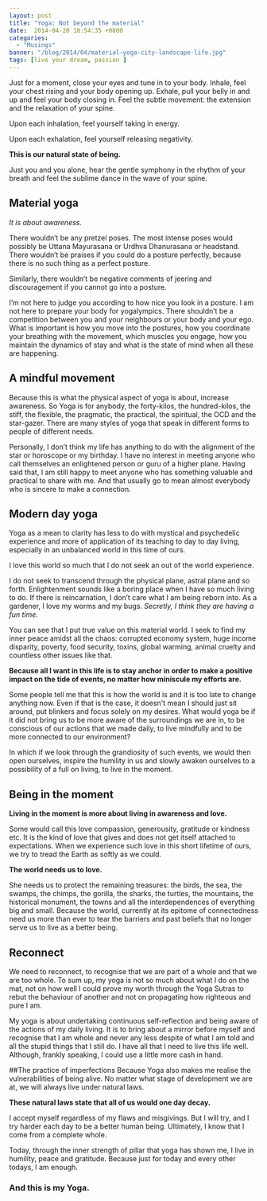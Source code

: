 ```yaml
---
layout: post
title: "Yoga: Not beyond the material"
date:  2014-04-20 18:54:35 +0800
categories:
  - "Musings"
banner: "/blog/2014/04/material-yoga-city-landscape-life.jpg"
tags: [live your dream, passion ]
---
```

Just for a moment, close your eyes and tune in to your body. Inhale, feel your chest rising and your body opening up. Exhale, pull your belly in and up and feel your body closing in. Feel the subtle movement: the extension and the relaxation of your spine.

Upon each inhalation, feel yourself taking in energy.

Upon each exhalation, feel yourself releasing negativity.

**This is our natural state of being.**

Just you and you alone, hear the gentle symphony in the rhythm of your breath and feel the sublime dance in the wave of your spine.

## Material yoga

_It is about awareness._

There wouldn’t be any pretzel poses. The most intense poses would possibly be Uttana Mayurasana or Urdhva Dhanurasana or headstand. There wouldn’t be praises if you could do a posture perfectly, because there is no such thing as a perfect posture.

Similarly, there wouldn’t be negative comments of jeering and discouragement if you cannot go into a posture.

I’m not here to judge you according to how nice you look in a posture. I am not here to prepare your body for yogalympics. There shouldn’t be a competition between you and your neighbours or your body and your ego. What is important is how you move into the postures, how you coordinate your breathing with the movement, which muscles you engage, how you maintain the dynamics of stay and what is the state of mind when all these are happening.

## A mindful movement
Because this is what the physical aspect of yoga is about, increase awareness. So Yoga is for anybody, the forty-kilos, the hundred-kilos, the stiff, the flexible, the pragmatic, the practical, the spiritual, the OCD and the star-gazer. There are many styles of yoga that speak in different forms to people of different needs.

Personally, I don’t think my life has anything to do with the alignment of the star or horoscope or my birthday. I have no interest in meeting anyone who call themselves an enlightened person or guru of a higher plane. Having said that, I am still happy to meet anyone who has something valuable and practical to share with me. And that usually go to mean almost everybody who is sincere to make a connection.

## Modern day yoga
Yoga as a mean to clarity has less to do with mystical and psychedelic experience and more of application of its teaching to day to day living, especially in an unbalanced world in this time of ours.

I love this world so much that I do not seek an out of the world experience.

I do not seek to transcend through the physical plane, astral plane and so forth. Enlightenment sounds like a boring place when I have so much living to do. If there is reincarnation, I don’t care what I am being reborn into. As a gardener, I love my worms and my bugs. _Secretly, I think they are having a fun time._

You can see that I put true value on this material world. I seek to find my inner peace amidst all the chaos: corrupted economy system, huge income disparity, poverty, food security, toxins, global warming, animal cruelty and countless other issues like that.

**Because all I want in this life is to stay anchor in order to make a positive impact on the tide of events, no matter how miniscule my efforts are.**

Some people tell me that this is how the world is and it is too late to change anything now. Even if that is the case, it doesn't mean I should just sit around, put blinkers and focus solely on my desires. What would yoga be if it did not bring us to be more aware of the surroundings we are in, to be conscious of our actions that we made daily, to live mindfully and to be more connected to our environment?

In which if we look through the grandiosity of such events, we would then open ourselves, inspire the humility in us and slowly awaken ourselves to a possibility of a full on living, to live in the moment.

## Being in the moment
**Living in the moment is more about living in awareness and love.**

Some would call this love compassion, generousity, gratitude or kindness etc. It is the kind of love that gives and does not get itself attached to expectations. When we experience such love in this short lifetime of ours, we try to tread the Earth as softly as we could.

**The world needs us to love.**

She needs us to protect the remaining treasures: the birds, the sea, the swamps, the chimps, the gorilla, the sharks, the turtles, the mountains, the historical monument, the towns and all the interdependences of everything big and small. Because the world, currently at its epitome of connectedness need us more than ever to tear the barriers and past beliefs that no longer serve us to live as a better being.


## Reconnect
We need to reconnect, to recognise that we are part of a whole and that we are too whole. To sum up, my yoga is not so much about what I do on the mat, not on how well I could prove my worth through the Yoga Sutras to rebut the behaviour of another and not on propagating how righteous and pure I am.

My yoga is about undertaking continuous self-reflection and being aware of the actions of my daily living. It is to bring about a mirror before myself and recognise that I am whole and never any less despite of what I am told and all the stupid things that I still do. I have all that I need to live this life well. Although, frankly speaking, I could use a little more cash in hand.

##The practice of imperfections
Because Yoga also makes me realise the vulnerabilities of being alive. No matter what stage of development we are at, we will always live under natural laws.

**These natural laws state that all of us would one day decay.**

I accept myself regardless of my flaws and misgivings. But I will try, and I try harder each day to be a better human being. Ultimately, I know that I come from a complete whole.

Today, through the inner strength of pillar that yoga has shown me, I live in humility, peace and gratitude. Because just for today and every other todays, I am enough.

### And this is my Yoga.

